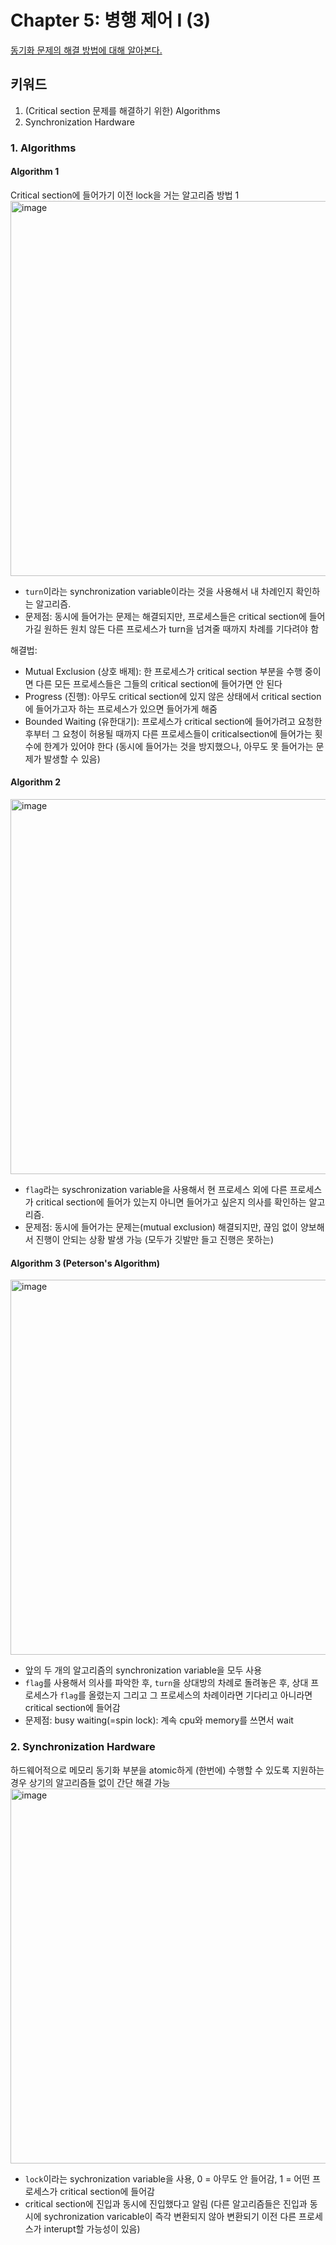 # Chapter 5: 병행 제어 I (3)
[동기화 문제의 해결 방법에 대해 알아본다.](https://core.ewha.ac.kr/publicview/C0101020170405134621661588)

## 키워드
1. (Critical section 문제를 해결하기 위한) Algorithms
2. Synchronization Hardware

### 1. Algorithms
#### Algorithm 1
Critical section에 들어가기 이전 lock을 거는 알고리즘 방법 1  
<img width="600" alt="image" src="https://user-images.githubusercontent.com/63505022/191534384-ca7162cb-0c19-421e-8c0d-9ef412cf616d.png">

- `turn`이라는 synchronization variable이라는 것을 사용해서 내 차례인지 확인하는 알고리즘.
- 문제점: 동시에 들어가는 문제는 해결되지만, 프로세스들은 critical section에 들어가길 원하든 원치 않든 다른 프로세스가 turn을 넘겨줄 때까지 차례를 기다려야 함

해결법:
- Mutual Exclusion (상호 배제): 한 프로세스가 critical section 부분을 수행 중이면 다른 모든 프로세스들은 그들의 critical section에 들어가면 안 된다
- Progress (진행): 아무도 critical section에 있지 않은 상태에서 critical section에 들어가고자 하는 프로세스가 있으면 들어가게 해줌
- Bounded Waiting (유한대기): 프로세스가 critical section에 들어가려고 요청한 후부터 그 요청이 허용될 때까지 다른 프로세스들이 criticalsection에 들어가는 횟수에 한계가 있어야 한다
(동시에 들어가는 것을 방지했으나, 아무도 못 들어가는 문제가 발생할 수 있음)

#### Algorithm 2
<img width="600" alt="image" src="https://user-images.githubusercontent.com/63505022/191538295-6e801704-0ceb-4ac6-b852-07c90e506f86.png">

- `flag`라는 syschronization variable을 사용해서 현 프로세스 외에 다른 프로세스가 critical section에 들어가 있는지 아니면 들어가고 싶은지 의사를 확인하는 알고리즘.
- 문제점: 동시에 들어가는 문제는(mutual exclusion) 해결되지만, 끊임 없이 양보해서 진행이 안되는 상황 발생 가능 (모두가 깃발만 들고 진행은 못하는)

#### Algorithm 3 (Peterson's Algorithm)
<img width="600" alt="image" src="https://user-images.githubusercontent.com/63505022/191539403-1f7c9793-4cd5-47b6-8bbd-e3196a40b5b9.png">

- 앞의 두 개의 알고리즘의 synchronization variable을 모두 사용
- `flag`를 사용해서 의사를 파악한 후, `turn`을 상대방의 차례로 돌려놓은 후, 상대 프로세스가 `flag`를 올렸는지 그리고 그 프로세스의 차례이라면 기다리고 아니라면 critical section에 들어감
- 문제점: busy waiting(=spin lock): 계속 cpu와 memory를 쓰면서 wait

### 2. Synchronization Hardware
하드웨어적으로 메모리 동기화 부분을 atomic하게 (한번에) 수행할 수 있도록 지원하는 경우 상기의 알고리즘들 없이 간단 해결 가능
<img width="600" alt="image" src="https://user-images.githubusercontent.com/63505022/191541471-aa3d5d10-bdaf-4fd6-9dd7-01a21202941f.png">

- `lock`이라는 sychronization variable을 사용, 0 = 아무도 안 들어감, 1 = 어떤 프로세스가 critical section에 들어감
- critical section에 진입과 동시에 진입했다고 알림 (다른 알고리즘들은 진입과 동시에 sychronization varicable이 즉각 변환되지 않아 변환되기 이전 다른 프로세스가 interupt할 가능성이 있음) 

